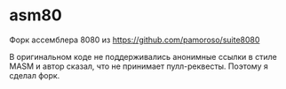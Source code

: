 # asm80

Форк ассемблера 8080 из https://github.com/pamoroso/suite8080

В оригинальном коде не поддерживались анонимные ссылки в стиле MASM
и автор сказал, что не принимает пулл-реквесты. Поэтому я сделал форк.
